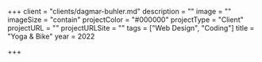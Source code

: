 +++
client = "clients/dagmar-buhler.md"
description = ""
image = ""
imageSize = "contain"
projectColor = "#000000"
projectType = "Client"
projectURL = ""
projectURLSite = ""
tags = ["Web Design", "Coding"]
title = "Yoga & Bike"
year = 2022

+++
